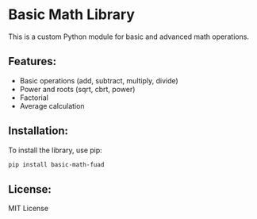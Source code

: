 # Basic Math Library

This is a custom Python module for basic and advanced math operations.

## Features:
- Basic operations (add, subtract, multiply, divide)
- Power and roots (sqrt, cbrt, power)
- Factorial
- Average calculation

## Installation:
To install the library, use pip:

```bash
pip install basic-math-fuad
```

## License:
MIT License